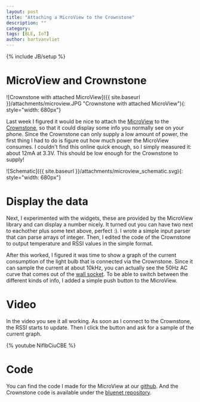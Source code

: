 ```yaml
---
layout: post
title: "Attaching a MicroView to the Crownstone"
description: ""
category: 
tags: [BLE, IoT]
author: bartvanvliet
---
```

{% include JB/setup %}

# MicroView and Crownstone
![Crownstone with attached MicroView]({{ site.baseurl }}/attachments/microview.JPG "Crownstone with attached MicroView"){: style="width: 680px"}

Last week I figured it would be nice to attach the [MicroView](http://learn.microview.io/intro/general-overview-of-microview.html) to the [Crownstone](https://dobots.nl/products/crownstone), so that it could display some info you normally see on your phone.
Since the Crownstone can only supply a low amount of power, the first thing I had to do is figure out how much power the MicroView consumes. I couldn't find this online quick enough, so I simply measured it: about 12mA at 3.3V. This should be low enough for the Crownstone to supply!

![Schematic]({{ site.baseurl }}/attachments/microview_schematic.svg){: style="width: 680px"}


# Display the data
Next, I experimented with the widgets, these are provided by the MicroView library and can display a number nicely. It turned out you can have two next to eachother plus some text above, perfect :).
I wrote a simple input parser that can parse arrays of integer. Then, I edited the code of the Crownstone to output temperature and RSSI values in the simple format.

After this worked, I figured it was time to show a graph of the current consumption of the light bulb that is connected via the Crownstone. Since it can sample the current at about 10kHz, you can actually see the 50Hz AC curve that comes out of the [wall socket](http://en.wikipedia.org/wiki/AC_power_plugs_and_sockets).
To be able to switch between the different kinds of info, I added a simple push button to the MicroView.

# Video
In the video you see it all working. As soon as I connect to the Crownstone, the RSSI starts to update. Then I click the button and ask for a sample of the current graph.

{% youtube NiflbCiuCBE %}

# Code
You can find the code I made for the MicroView at our [github](https://github.com/dobots/crownstone-micro-view). And the Crownstone code is available under the [bluenet repository](https://github.com/dobots/bluenet).
